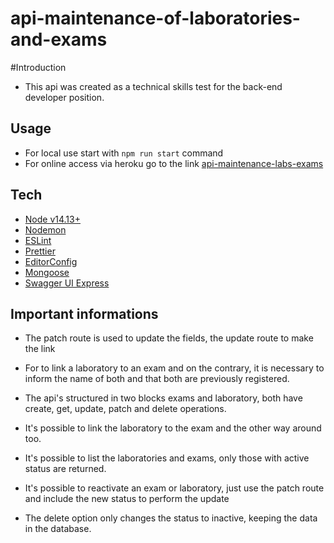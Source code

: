 # api-maintenance-of-laboratories-and-exams

#Introduction

- This api was created as a technical skills test for the back-end developer position.

## Usage

 - For local use start with `npm run start` command
 - For online access via heroku go to the link [api-maintenance-labs-exams](https://api-maintenance-lab-exam.herokuapp.com/)

## Tech
- [Node v14.13+](http://nodejs.org/)
- [Nodemon](https://www.npmjs.com/package/nodemon)
- [ESLint](https://www.npmjs.com/package/eslint)
- [Prettier](https://www.npmjs.com/package/prettier)
- [EditorConfig](https://www.npmjs.com/package/editorconfig-tools)
- [Mongoose](https://www.npmjs.com/package/mongoose)
- [Swagger UI Express](https://www.npmjs.com/package/swagger-ui-express)

## Important informations

- The patch route is used to update the fields, the update route to make the link

- For to link a laboratory to an exam and on the contrary, it is necessary to inform the name of both and that both are previously registered.

- The api's structured in two blocks exams and laboratory, both have create, get, update, patch and delete operations.

- It's possible to link the laboratory to the exam and the other way around too.

- It's possible to list the laboratories and exams, only those with active status are returned.

- It's possible to reactivate an exam or laboratory, just use the patch route and include the new status to perform the update

- The delete option only changes the status to inactive, keeping the data in the database.
